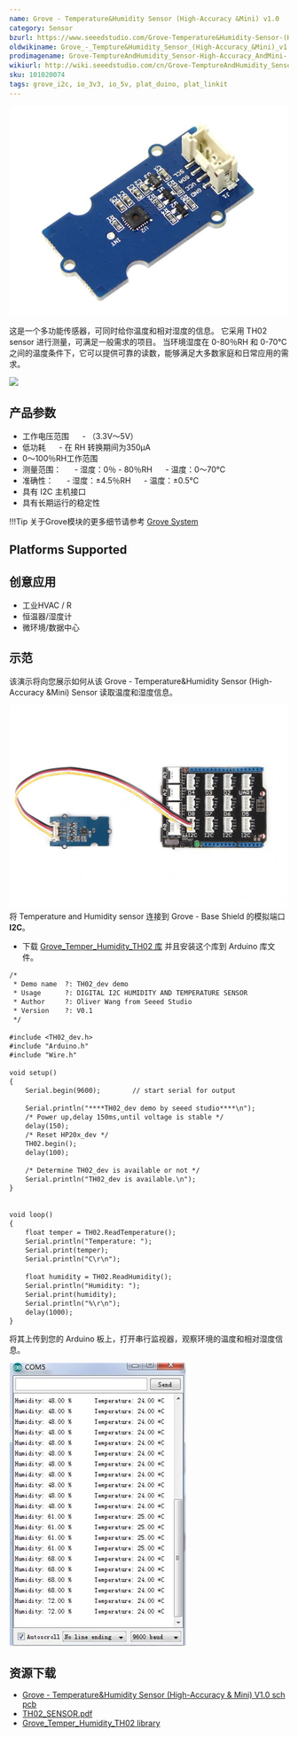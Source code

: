 ```yaml
---
name: Grove - Temperature&Humidity Sensor (High-Accuracy &Mini) v1.0
category: Sensor
bzurl: https://www.seeedstudio.com/Grove-Temperature&Humidity-Sensor-(High-Accuracy-&-Mini)-p-1921.html
oldwikiname: Grove_-_Tempture&Humidity_Sensor_(High-Accuracy_&Mini)_v1.0
prodimagename: Grove-TemptureAndHumidity_Sensor-High-Accuracy_AndMini-.jpg
wikiurl: http://wiki.seeedstudio.com/cn/Grove-TemptureAndHumidity_Sensor_High_Accuracy_AndMini-v1.0/
sku: 101020074
tags: grove_i2c, io_3v3, io_5v, plat_duino, plat_linkit
---
```


![](https://raw.githubusercontent.com/SeeedDocument/Grove-TemptureAndHumidity_Sensor-High-Accuracy_AndMini-v1.0/master/img/Grove-TemptureAndHumidity_Sensor-High-Accuracy_AndMini-.jpg)

这是一个多功能传感器，可同时给你温度和相对湿度的信息。 它采用 TH02 sensor 进行测量，可满足一般需求的项目。 当环境湿度在 0-80％RH 和 0-70°C 之间的温度条件下，它可以提供可靠的读数，能够满足大多数家庭和日常应用的需求。

[![](https://github.com/SeeedDocument/wiki_chinese/raw/master/docs/images/click_to_buy.PNG)](https://item.taobao.com/item.htm?spm=a1z10.3-c.w4002-11172317909.10.50ef8c5fmllnAf&id=45506586247)

产品参数
--------------

- 工作电压范围
     - （3.3V〜5V）
- 低功耗
     - 在 RH 转换期间为350μA
- 0〜100％RH工作范围
- 测量范围：
     - 湿度：0％ - 80％RH
     - 温度：0〜70℃
- 准确性：
     - 湿度：±4.5％RH
     - 温度：±0.5°C
- 具有 I2C 主机接口
- 具有长期运行的稳定性

!!!Tip
    关于Grove模块的更多细节请参考 [Grove System](http://wiki.seeedstudio.com/cn/Grove_System/)

Platforms Supported
-------------------

创意应用
------------


- 工业HVAC / R
- 恒温器/湿度计
- 微环境/数据中心

示范
-------------

该演示将向您展示如何从该 Grove - Temperature&Humidity Sensor (High-Accuracy &Mini) Sensor 读取温度和湿度信息。

![](https://raw.githubusercontent.com/SeeedDocument/Grove-TemptureAndHumidity_Sensor-High-Accuracy_AndMini-v1.0/master/img/Temperature_Sensor-xin.jpg)
将 Temperature and Humidity sensor 连接到 Grove - Base Shield 的模拟端口 **I2C**。

-   下载  [Grove_Temper_Humidity_TH02 库](https://github.com/Seeed-Studio/Grove_Temper_Humidity_TH02) 并且安装这个库到 Arduino 库文件。

```
/*
 * Demo name  ?: TH02_dev demo
 * Usage      ?: DIGITAL I2C HUMIDITY AND TEMPERATURE SENSOR
 * Author     ?: Oliver Wang from Seeed Studio
 * Version    ?: V0.1
 */

#include <TH02_dev.h>
#include "Arduino.h"
#include "Wire.h"

void setup()
{
    Serial.begin(9600);        // start serial for output

    Serial.println("****TH02_dev demo by seeed studio****\n");
    /* Power up,delay 150ms,until voltage is stable */
    delay(150);
    /* Reset HP20x_dev */
    TH02.begin();
    delay(100);

    /* Determine TH02_dev is available or not */
    Serial.println("TH02_dev is available.\n");
}


void loop()
{
    float temper = TH02.ReadTemperature();
    Serial.println("Temperature: ");
    Serial.print(temper);
    Serial.println("C\r\n");

    float humidity = TH02.ReadHumidity();
    Serial.println("Humidity: ");
    Serial.print(humidity);
    Serial.println("%\r\n");
    delay(1000);
}
```


将其上传到您的 Arduino 板上，打开串行监视器，观察环境的温度和相对湿度信息。

![](https://raw.githubusercontent.com/SeeedDocument/Grove-TemptureAndHumidity_Sensor-High-Accuracy_AndMini-v1.0/master/img/Result_Picture1.jpg)

资源下载
---------

-   [Grove - Temperature&Humidity Sensor (High-Accuracy & Mini) V1.0 sch pcb](https://raw.githubusercontent.com/SeeedDocument/Grove-TemptureAndHumidity_Sensor-High-Accuracy_AndMini-v1.0/master/res/Grove-TemperatureAndHumidity_Sensor-High-Accuracy_And_Mini-V1.0_sch_pcb.zip)
-   [TH02_SENSOR.pdf](https://raw.githubusercontent.com/SeeedDocument/Grove-TemptureAndHumidity_Sensor-High-Accuracy_AndMini-v1.0/master/res/TH02_SENSOR.pdf)
-   [Grove_Temper_Humidity_TH02 library](https://github.com/Seeed-Studio/Grove_Temper_Humidity_TH02)



<!-- This Markdown file was created from http://www.seeedstudio.com/wiki/Grove_-_Tempture&Humidity_Sensor_(High-Accuracy_&Mini)_v1.0 -->

